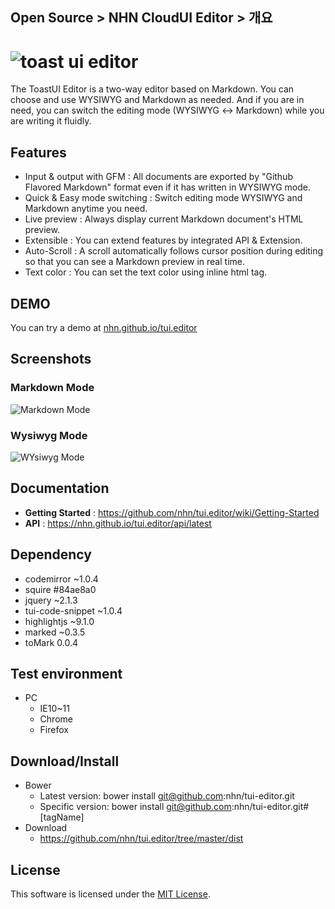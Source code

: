 ## Open Source > NHN CloudUI Editor > 개요

![toast ui editor](https://cloud.githubusercontent.com/assets/7088720/21300635/f64a1bd0-c5e8-11e6-8583-fbb8e6899b2f.png)
===============
The ToastUI Editor is a two-way editor based on Markdown.
You can choose and use WYSIWYG and Markdown as needed.
And if you are in need, you can switch the editing mode (WYSIWYG ↔ Markdown) while you are writing it fluidly.

## Features
* Input & output with GFM : All documents are exported by "Github Flavored Markdown" format even if it has written in WYSIWYG mode.
* Quick & Easy mode switching : Switch editing mode WYSIWYG and Markdown anytime you need.
* Live preview : Always display current Markdown document's HTML preview.
* Extensible : You can extend features by integrated API & Extension.
* Auto-Scroll : A scroll automatically follows cursor position during editing so that you can see a Markdown preview in real time.
* Text color : You can set the text color using inline html tag.

## DEMO

You can try a demo at [nhn.github.io/tui.editor](http://nhn.github.io/tui.editor/)

## Screenshots

### Markdown Mode
![Markdown Mode](http://static.toastoven.net/prod_opensource/tui_editor/t2.png)

### Wysiwyg Mode
![WYsiwyg Mode](http://static.toastoven.net/prod_opensource/tui_editor/t3.png)

## Documentation
* **Getting Started** : https://github.com/nhn/tui.editor/wiki/Getting-Started
* **API** : https://nhn.github.io/tui.editor/api/latest

## Dependency
* codemirror ~1.0.4
* squire #84ae8a0
* jquery ~2.1.3
* tui-code-snippet ~1.0.4
* highlightjs ~9.1.0
* marked ~0.3.5
* toMark 0.0.4

## Test environment
* PC
    * IE10~11
    * Chrome
    * Firefox

## Download/Install
* Bower
   * Latest version: bower install git@github.com:nhn/tui-editor.git
   * Specific version: bower install git@github.com:nhn/tui-editor.git#[tagName]
* Download
   * https://github.com/nhn/tui.editor/tree/master/dist

## License
This software is licensed under the [MIT License](https://github.com/nhn/tui.editor/blob/master/LICENSE).
